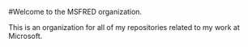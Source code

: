#Welcome to the MSFRED organization.

This is an organization for all of my repositories related to my work at Microsoft.
